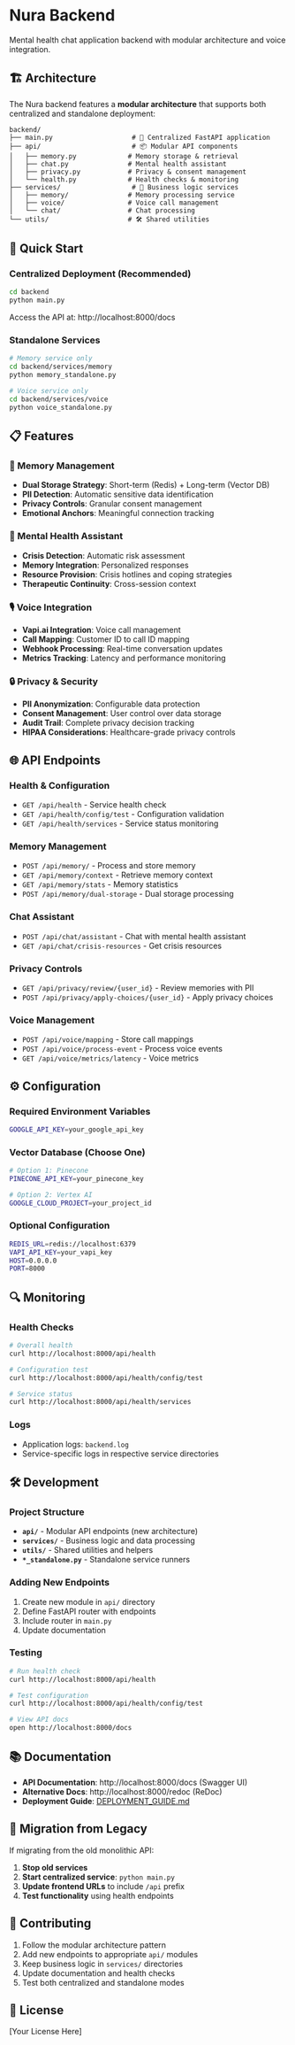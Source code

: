 # Nura Backend

Mental health chat application backend with modular architecture and voice integration.

## 🏗️ Architecture

The Nura backend features a **modular architecture** that supports both centralized and standalone deployment:

```
backend/
├── main.py                    # 🎯 Centralized FastAPI application
├── api/                       # 📦 Modular API components
│   ├── memory.py             # Memory storage & retrieval
│   ├── chat.py               # Mental health assistant
│   ├── privacy.py            # Privacy & consent management
│   └── health.py             # Health checks & monitoring
├── services/                  # 🔧 Business logic services
│   ├── memory/               # Memory processing service
│   ├── voice/                # Voice call management
│   └── chat/                 # Chat processing
└── utils/                    # 🛠️ Shared utilities
```

## 🚀 Quick Start

### Centralized Deployment (Recommended)

```bash
cd backend
python main.py
```

Access the API at: http://localhost:8000/docs

### Standalone Services

```bash
# Memory service only
cd backend/services/memory
python memory_standalone.py

# Voice service only
cd backend/services/voice
python voice_standalone.py
```

## 📋 Features

### 🧠 Memory Management

- **Dual Storage Strategy**: Short-term (Redis) + Long-term (Vector DB)
- **PII Detection**: Automatic sensitive data identification
- **Privacy Controls**: Granular consent management
- **Emotional Anchors**: Meaningful connection tracking

### 💬 Mental Health Assistant

- **Crisis Detection**: Automatic risk assessment
- **Memory Integration**: Personalized responses
- **Resource Provision**: Crisis hotlines and coping strategies
- **Therapeutic Continuity**: Cross-session context

### 🎙️ Voice Integration

- **Vapi.ai Integration**: Voice call management
- **Call Mapping**: Customer ID to call ID mapping
- **Webhook Processing**: Real-time conversation updates
- **Metrics Tracking**: Latency and performance monitoring

### 🔒 Privacy & Security

- **PII Anonymization**: Configurable data protection
- **Consent Management**: User control over data storage
- **Audit Trail**: Complete privacy decision tracking
- **HIPAA Considerations**: Healthcare-grade privacy controls

## 🌐 API Endpoints

### Health & Configuration

- `GET /api/health` - Service health check
- `GET /api/health/config/test` - Configuration validation
- `GET /api/health/services` - Service status monitoring

### Memory Management

- `POST /api/memory/` - Process and store memory
- `GET /api/memory/context` - Retrieve memory context
- `GET /api/memory/stats` - Memory statistics
- `POST /api/memory/dual-storage` - Dual storage processing

### Chat Assistant

- `POST /api/chat/assistant` - Chat with mental health assistant
- `GET /api/chat/crisis-resources` - Get crisis resources

### Privacy Controls

- `GET /api/privacy/review/{user_id}` - Review memories with PII
- `POST /api/privacy/apply-choices/{user_id}` - Apply privacy choices

### Voice Management

- `POST /api/voice/mapping` - Store call mappings
- `POST /api/voice/process-event` - Process voice events
- `GET /api/voice/metrics/latency` - Voice metrics

## ⚙️ Configuration

### Required Environment Variables

```bash
GOOGLE_API_KEY=your_google_api_key
```

### Vector Database (Choose One)

```bash
# Option 1: Pinecone
PINECONE_API_KEY=your_pinecone_key

# Option 2: Vertex AI
GOOGLE_CLOUD_PROJECT=your_project_id
```

### Optional Configuration

```bash
REDIS_URL=redis://localhost:6379
VAPI_API_KEY=your_vapi_key
HOST=0.0.0.0
PORT=8000
```

## 🔍 Monitoring

### Health Checks

```bash
# Overall health
curl http://localhost:8000/api/health

# Configuration test
curl http://localhost:8000/api/health/config/test

# Service status
curl http://localhost:8000/api/health/services
```

### Logs

- Application logs: `backend.log`
- Service-specific logs in respective service directories

## 🛠️ Development

### Project Structure

- **`api/`** - Modular API endpoints (new architecture)
- **`services/`** - Business logic and data processing
- **`utils/`** - Shared utilities and helpers
- **`*_standalone.py`** - Standalone service runners

### Adding New Endpoints

1. Create new module in `api/` directory
2. Define FastAPI router with endpoints
3. Include router in `main.py`
4. Update documentation

### Testing

```bash
# Run health check
curl http://localhost:8000/api/health

# Test configuration
curl http://localhost:8000/api/health/config/test

# View API docs
open http://localhost:8000/docs
```

## 📚 Documentation

- **API Documentation**: http://localhost:8000/docs (Swagger UI)
- **Alternative Docs**: http://localhost:8000/redoc (ReDoc)
- **Deployment Guide**: [DEPLOYMENT_GUIDE.md](./DEPLOYMENT_GUIDE.md)

## 🔄 Migration from Legacy

If migrating from the old monolithic API:

1. **Stop old services**
2. **Start centralized service**: `python main.py`
3. **Update frontend URLs** to include `/api` prefix
4. **Test functionality** using health endpoints

## 🤝 Contributing

1. Follow the modular architecture pattern
2. Add new endpoints to appropriate `api/` modules
3. Keep business logic in `services/` directories
4. Update documentation and health checks
5. Test both centralized and standalone modes

## 📄 License

[Your License Here]
